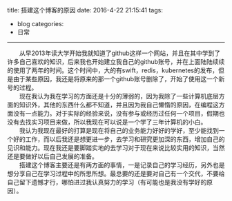 title: 搭建这个博客的原因
date: 2016-4-22 21:15:41
tags:
- blog
categories:
- 日常
---
　　从早2013年读大学开始我就知道了github这样一个网站，并且在其中学到了许多自己喜欢的知识，后来我也开始建立我自己的github账号，并在上面陆陆续续的使用了两年的时间。这个时间中，大的有swift，redis，kubernetes的发布，但是由于某些原因，我还是将原来的那一个github账号删除了，开始了使用这一个新号的过程。  
　　现在我认为我在学习的方面还是十分的薄弱的，因为我除了一些计算机底层方面的知识外，其他的东西什么都不知道，并且因为我自己懒惰的原因，在编程这方面没有一点能力。对于实际的经验来说，没有参与或经历过任何一个项目，假期也没有去找实习项目来做，所以我现在可以说是一个学了三年计算机的小白。
　　我认为我现在最好的打算是现在将自己的业务能力好好的学好，至少能找到一个好的工作，而以后我还是想更进一步，去学习和研究更加深的东西，增加自己的见识和能力。现在我还是要脚踏实地的去学习对于现在来说比较实用的知识，当然还是要做好以后自己发展的准备。  
　　搭建这个博客主要还是有两方面的事情，一是记录自己的学习经历，另外也是想分享自己在学习过程中的所思所想。最总要的还是要对自己有一个交代，不要给自己留下遗憾才行，哪怕进过我认真努力的学习（有可能也是我没有学好的原因）。
